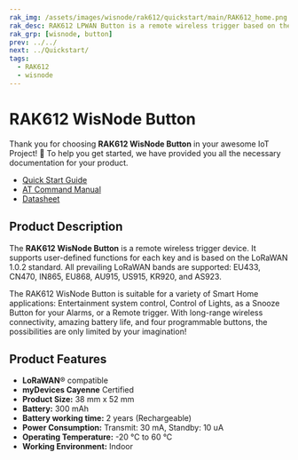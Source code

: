 ```yaml
---
rak_img: /assets/images/wisnode/rak612/quickstart/main/RAK612_home.png
rak_desc: RAK612 LPWAN Button is a remote wireless trigger based on the LoRaWAN protocol. It offers long-range wireless connectivity, long battery life, and four programmable buttons, making it suitable for several Smart Home applications.
rak_grp: [wisnode, button]
prev: ../../
next: ../Quickstart/
tags:
  - RAK612
  - wisnode
---
```


# RAK612 WisNode Button

Thank you for choosing **RAK612  WisNode Button** in your awesome IoT Project! 🎉 To help you get started, we have provided you all the necessary documentation for your product.

* [Quick Start Guide](../Quickstart/)
* [AT Command Manual](../AT-Command-Manual/)
* [Datasheet](../Datasheet/)



## Product Description

The **RAK612 WisNode Button** is a remote wireless trigger device. It supports user-defined functions for each key and is based on the LoRaWAN 1.0.2 standard. All prevailing LoRaWAN bands are supported: EU433, CN470, IN865, EU868, AU915, US915, KR920, and AS923.

The RAK612 WisNode Button is suitable for a variety of Smart Home applications: Entertainment system control, Control of Lights, as a Snooze Button for your Alarms, or a Remote trigger. With long-range wireless connectivity, amazing battery life, and four programmable buttons, the possibilities are only limited by your imagination!



## Product Features

- **LoRaWAN**® compatible
- **myDevices Cayenne** Certified
- **Product Size:** 38&nbsp;mm x 52&nbsp;mm
- **Battery:** 300&nbsp;mAh
- **Battery working time:** 2 years (Rechargeable)
- **Power Consumption:** Transmit: 30&nbsp;mA, Standby: 10&nbsp;uA
- **Operating Temperature:** -20&nbsp;°C to 60&nbsp;°C
- **Working Environment:** Indoor
